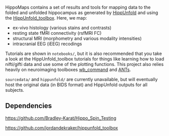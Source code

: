 HippoMaps contains a set of results and tools for mapping data to the folded and unfolded hippocampus as generated by [HippUnfold](https://github.com/khanlab/hippunfold) and using the [HippUnfold_toolbox](https://github.com/jordandekraker/hippunfold_toolbox). Here, we map:
- ex-vivo histology (various stains and contrasts)
- resting state fMRI connectivity (rsfMRI FC)
- structural MRI (morphometry and various modality intensities)
- intracranial EEG (iEEG) recodings

Tutorials are shown in `notebooks/`, but it is also recommended that you take a look at the HippUnfold_toolbox tutorials for things like learning how to load nifti/gifti data and use some of the plotting functions. This project also relies heavily on neuroimaging toolboxes [wb_command](https://www.humanconnectome.org/software/workbench-command/) and [ANTs](http://stnava.github.io/ANTs/). 

`sourcedata/` and `hippunfold/` are currently unavailable, but will eventually host the original data (in BIDS format) and HippUnfold outputs for all subjects. 

## Dependencies

https://github.com/Bradley-Karat/Hippo_Spin_Testing

https://github.com/jordandekraker/hippunfold_toolbox
